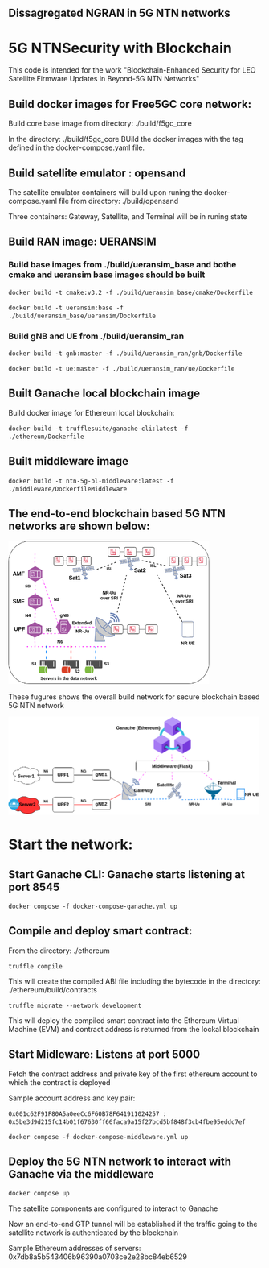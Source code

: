 ## Dissagregated NGRAN in 5G NTN networks

# 5G NTNSecurity  with Blockchain

This code is intended for the work "Blockchain-Enhanced Security for LEO Satellite Firmware Updates in Beyond-5G NTN Networks"

## Build docker images for Free5GC core network:

Build core base image from directory: ./build/f5gc_core

In the directory: ./build/f5gc_core
     BUild the docker images with the tag defined in the docker-compose.yaml file. 

## Build satellite emulator : opensand
The satellite emulator containers will build upon runing the docker-compose.yaml file from directory: ./build/opensand

Three containers: Gateway, Satellite, and Terminal will be in runing state

## Build RAN image: UERANSIM

### Build base images from ./build/ueransim_base and bothe cmake and ueransim base images should be built

```
docker build -t cmake:v3.2 -f ./build/ueransim_base/cmake/Dockerfile
```
```
docker build -t ueransim:base -f ./build/ueransim_base/ueransim/Dockerfile
```

### Build gNB and UE from ./build/ueransim_ran

```
docker build -t gnb:master -f ./build/ueransim_ran/gnb/Dockerfile
```
```
docker build -t ue:master -f ./build/ueransim_ran/ue/Dockerfile
```


## Built Ganache local blockchain image

Build docker image for Ethereum local blockchain:

```
docker build -t trufflesuite/ganache-cli:latest -f ./ethereum/Dockerfile
```

## Built middleware image 

```
docker build -t ntn-5g-bl-middleware:latest -f ./middleware/DockerfileMiddleware
```

## The end-to-end blockchain based 5G NTN networks are shown below:

<img src="./Figs/network.png" title="./Figs/network.png" width=400px></img>

These fugures shows the overall build network for secure blockchain based 5G NTN network

<img src="./Figs/setup.png" title="./Figs/setup.png" width=500px></img>

# Start the network:

## Start Ganache CLI:  Ganache starts listening at port 8545

```
docker compose -f docker-compose-ganache.yml up
```

## Compile and deploy smart contract:

From the directory: ./ethereum

```
truffle compile
```

This will create the compiled ABI file including the bytecode in the directory: ./ethereum/build/contracts

```
truffle migrate --network development
```

This will deploy the compiled smart contract into the Ethereum Virtual Machine (EVM) and contract address is returned from the lockal blockchain

## Start Midleware: Listens at port 5000

Fetch the contract address and private key of the first ethereum account to which the contract is deployed

Sample account address and key pair:

```
0x001c62F91F80A5a0eeCc6F60B78F641911024257 : 0x5be3d9d215fc14b01f67630ff66faca9a15f27bcd5bf848f3cb4fbe95eddc7ef
```

```
docker compose -f docker-compose-middleware.yml up
```

## Deploy the 5G NTN network to interact with Ganache via the middleware

```
docker compose up
```

The satellite components are configured to interact to Ganache

Now an end-to-end GTP tunnel will be established if the traffic going to the satellite network is authenticated by the blockchain

Sample Ethereum addresses of servers: 0x7db8a5b543406b96390a0703ce2e28bc84eb6529



